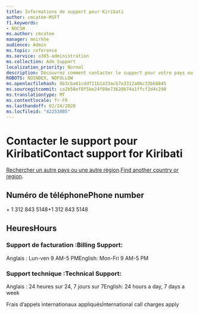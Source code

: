 ```yaml
---
title: Informations de support pour Kiribati
author: cmcatee-MSFT
f1.keywords:
- NOCSH
ms.author: cmcatee
manager: mnirkhe
audience: Admin
ms.topic: reference
ms.service: o365-administration
ms.collection: Adm_Support
localization_priority: Normal
description: Découvrez comment contacter le support pour votre pays ou région.
ROBOTS: NOINDEX, NOFOLLOW
ms.openlocfilehash: 8b3cba61cddf11b1a33acb7a3312a06c33bb6845
ms.sourcegitcommit: ca2b58ef8f5be24f09e73620b74a1ffcf2d4c290
ms.translationtype: MT
ms.contentlocale: fr-FR
ms.lasthandoff: 02/24/2020
ms.locfileid: "42253805"
---
```

# <a name="contact-support-for-kiribati"></a><span data-ttu-id="39db4-103">Contacter le support pour Kiribati</span><span class="sxs-lookup"><span data-stu-id="39db4-103">Contact support for Kiribati</span></span>

<span data-ttu-id="39db4-104">[Rechercher un autre pays ou une autre région](../contact-support-for-business-products.md).</span><span class="sxs-lookup"><span data-stu-id="39db4-104">[Find another country or region](../contact-support-for-business-products.md).</span></span>

## <a name="phone-number"></a><span data-ttu-id="39db4-105">Numéro de téléphone</span><span class="sxs-lookup"><span data-stu-id="39db4-105">Phone number</span></span>
<span data-ttu-id="39db4-106">+ 1 312 843 5148</span><span class="sxs-lookup"><span data-stu-id="39db4-106">+1 312 843 5148</span></span>

## <a name="hours"></a><span data-ttu-id="39db4-107">Heures</span><span class="sxs-lookup"><span data-stu-id="39db4-107">Hours</span></span>
### <a name="billing-support"></a><span data-ttu-id="39db4-108">Support de facturation :</span><span class="sxs-lookup"><span data-stu-id="39db4-108">Billing Support:</span></span>

<span data-ttu-id="39db4-109">Anglais : Lun-ven 9 AM-5 PM</span><span class="sxs-lookup"><span data-stu-id="39db4-109">English: Mon-Fri 9 AM-5 PM</span></span>

### <a name="technical-support"></a><span data-ttu-id="39db4-110">Support technique :</span><span class="sxs-lookup"><span data-stu-id="39db4-110">Technical Support:</span></span>

<span data-ttu-id="39db4-111">Anglais : 24 heures sur 24, 7 jours sur 7</span><span class="sxs-lookup"><span data-stu-id="39db4-111">English: 24 hours a day, 7 days a week</span></span>

<span data-ttu-id="39db4-112">Frais d’appels internationaux appliqués</span><span class="sxs-lookup"><span data-stu-id="39db4-112">International call charges apply</span></span>
